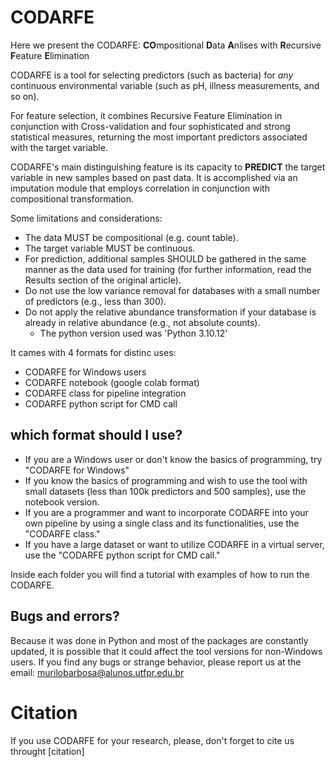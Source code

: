 # CODARFE
Here we present the CODARFE: **CO**mpositional **D**ata **A**nlises with **R**ecursive **F**eature **E**limination  

CODARFE is a tool for selecting predictors (such as bacteria) for *any* continuous environmental variable (such as pH, illness measurements, and so on).  

For feature selection, it combines Recursive Feature Elimination in conjunction with Cross-validation and four sophisticated and strong statistical measures, returning the most important predictors associated with the target variable.  

CODARFE's main distinguishing feature is its capacity to **PREDICT** the target variable in new samples based on past data. It is accomplished via an imputation module that employs correlation in conjunction with compositional transformation.  

Some limitations and considerations:
  * The data MUST be compositional (e.g. count table).
  * The target variable MUST be continuous.
  * For prediction, additional samples SHOULD be gathered in the same manner as the data used for training (for further information, read the Results section of the original article).
  * Do not use the low variance removal for databases with a small number of predictors (e.g., less than 300).
  * Do not apply the relative abundance transformation if your database is already in relative abundance (e.g., not absolute counts).
      - The python version used was 'Python 3.10.12' 

It cames with 4 formats  for distinc uses:
  * CODARFE for Windows users
  * CODARFE notebook (google colab format)
  * CODARFE class for pipeline integration
  * CODARFE python script for CMD call

## which format should I use?

* If you are a Windows user or don't know the basics of programming, try "CODARFE for Windows"
* If you know the basics of programming and wish to use the tool with small datasets (less than 100k predictors and 500 samples), use the notebook version.
* If you are a programmer and want to incorporate CODARFE into your own pipeline by using a single class and its functionalities, use the "CODARFE class."
* If you have a large dataset or want to utilize CODARFE in a virtual server, use the "CODARFE python script for CMD call."


Inside each folder you will find a tutorial with examples of how to run the CODARFE.

## Bugs and errors?
Because it was done in Python and most of the packages are constantly updated, it is possible that it could affect the tool versions for non-Windows users.
If you find any bugs or strange behavior, please report us at the email: murilobarbosa@alunos.utfpr.edu.br  

# Citation
If you use CODARFE for your research, please, don't forget to cite us throught [citation]
